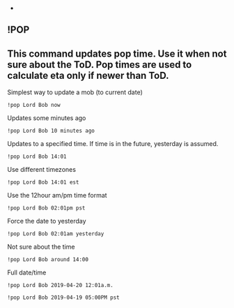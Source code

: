 -
**!POP**
-
This command updates pop time. Use it when not sure about the ToD.
Pop times are used to calculate eta only if newer than ToD.
-
Simplest way to update a mob (to current date)
```
!pop Lord Bob now
```
Updates some minutes ago
```
!pop Lord Bob 10 minutes ago
```
Updates to a specified time. If time is in the future, yesterday is assumed.
```
!pop Lord Bob 14:01
```
Use different timezones
```
!pop Lord Bob 14:01 est
```
Use the 12hour am/pm time format
```
!pop Lord Bob 02:01pm pst
```
Force the date to yesterday
```
!pop Lord Bob 02:01am yesterday
```
Not sure about the time
```
!pop Lord Bob around 14:00
```
Full date/time
```
!pop Lord Bob 2019-04-20 12:01a.m.
```
```
!pop Lord Bob 2019-04-19 05:00PM pst
```
